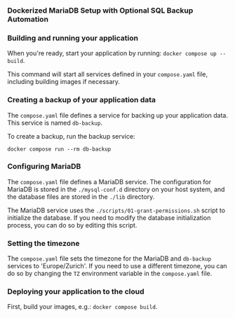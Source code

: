 ### **Dockerized MariaDB Setup with Optional SQL Backup Automation**


### Building and running your application

When you're ready, start your application by running:
`docker compose up --build`.

This command will start all services defined in your `compose.yaml` file, including building images if necessary.

### Creating a backup of your application data

The `compose.yaml` file defines a service for backing up your application data. This service is named `db-backup`.

To create a backup, run the backup service:

`docker compose run --rm db-backup`

### Configuring MariaDB

The `compose.yaml` file defines a MariaDB service. The configuration for MariaDB is stored in the `./mysql-conf.d` directory on your host system, and the database files are stored in the `./lib` directory.

The MariaDB service uses the `./scripts/01-grant-permissions.sh` script to initialize the database. If you need to modify the database initialization process, you can do so by editing this script.

### Setting the timezone

The `compose.yaml` file sets the timezone for the MariaDB and `db-backup` services to 'Europe/Zurich'. If you need to use a different timezone, you can do so by changing the `TZ` environment variable in the `compose.yaml` file.

### Deploying your application to the cloud

First, build your images, e.g.: `docker compose build`.
